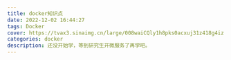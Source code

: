 ```yaml
---
title: docker知识点
date: 2022-12-02 16:44:27
tags: Docker
cover: https://tvax3.sinaimg.cn/large/008waiCQly1h8pks0acxuj31z418g4iz.jpg
categories: docker
description: 还没开始学，等到研究生开微服务了再学吧。
---
```

